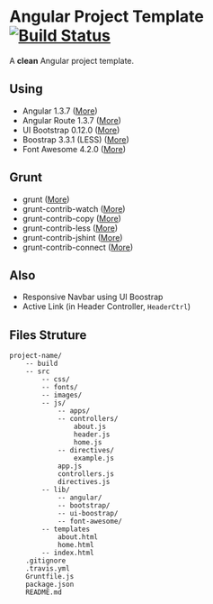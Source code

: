 Angular Project Template [![Build Status](https://travis-ci.org/TrevorDemo/angular-project-template.svg?branch=master)](https://travis-ci.org/TrevorDemo/angular-project-template)
=======================

A **clean** Angular project template.

## Using

- Angular 1.3.7 ([More](http://www.angularjs.org/))
- Angular Route 1.3.7 ([More](http://www.angularjs.org/))
- UI Bootstrap 0.12.0 ([More](http://angular-ui.github.io/bootstrap))
- Boostrap 3.3.1 (LESS) ([More](http://www.getbootstrap.com/))
- Font Awesome 4.2.0 ([More](http://fontawesome.io/))


## Grunt

- grunt ([More](http://gruntjs.com/))
- grunt-contrib-watch ([More](https://github.com/gruntjs/grunt-contrib-watch))
- grunt-contrib-copy ([More](https://github.com/gruntjs/grunt-contrib-copy))
- grunt-contrib-less ([More](https://github.com/gruntjs/grunt-contrib-less))
- grunt-contrib-jshint ([More](https://github.com/gruntjs/grunt-contrib-jshint))
- grunt-contrib-connect ([More](https://github.com/gruntjs/grunt-contrib-connect))


## Also

- Responsive Navbar using UI Boostrap
- Active Link (in Header Controller, `HeaderCtrl`)

## Files Struture

    project-name/
    	-- build
    	-- src
	        -- css/
	        -- fonts/
	        -- images/
	        -- js/
	            -- apps/
	            -- controllers/
	                about.js
	                header.js
	                home.js
	            -- directives/
	                example.js
	            app.js
	            controllers.js
	            directives.js
	        -- lib/
            	-- angular/
            	-- bootstrap/
				-- ui-boostrap/
				-- font-awesome/
			-- templates
				about.html
				home.html
	        -- index.html
        .gitignore
        .travis.yml
        Gruntfile.js
        package.json
        README.md
